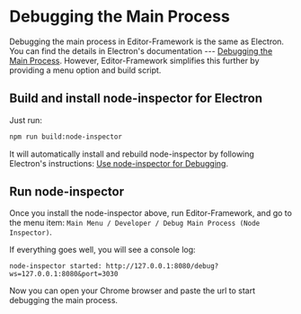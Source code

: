 # Debugging the Main Process

Debugging the main process in Editor-Framework is the same as Electron. You can find the
details in Electron's documentation --- [Debugging the Main Process](http://electron.atom.io/docs/tutorial/debugging-main-process/). However,
Editor-Framework simplifies this further by providing a menu option and build script.

## Build and install node-inspector for Electron

Just run:

```bash
npm run build:node-inspector
```

It will automatically install and rebuild node-inspector by following Electron's instructions: [Use node-inspector for Debugging](http://electron.atom.io/docs/tutorial/debugging-main-process/#use-node-inspector-for-debugging).

## Run node-inspector

Once you install the node-inspector above, run Editor-Framework, and go to the menu item: `Main Menu / Developer / Debug Main Process (Node Inspector)`.

If everything goes well, you will see a console log:

```
node-inspector started: http://127.0.0.1:8080/debug?ws=127.0.0.1:8080&port=3030
```

Now you can open your Chrome browser and paste the url to start debugging the main process. 
